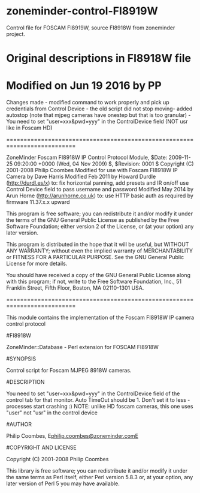 # zoneminder-control-FI8919W
Control file for FOSCAM FI8919W, source FI8918W from zoneminder project.

# Original descriptions in FI8918W file

# Modified on Jun 19 2016 by PP
 Changes made
 	- modified command to work properly and pick up credentials from Control Device
	- the old script did not stop moving- added autostop 
	  (note that mjpeg cameras have onestep but that is too granular)
	-  You need to set "user=xxx&pwd=yyy" in the ControlDevice field (NOT usr like in Foscam HD)

==========================================================================

 ZoneMinder Foscam FI8918W IP Control Protocol Module, $Date: 2009-11-25 09:20:00 +0000 (Wed, 04 Nov 2009) $, $Revision: 0001 $
 Copyright (C) 2001-2008 Philip Coombes
 Modified for use with Foscam FI8918W IP Camera by Dave Harris
 Modified Feb 2011 by Howard Durdle (http://durdl.es/x) to:
      fix horizontal panning, add presets and IR on/off
      use Control Device field to pass username and password
 Modified May 2014 by Arun Horne (http://arunhorne.co.uk) to:
      use HTTP basic auth as required by firmware 11.37.x.x upward

 This program is free software; you can redistribute it and/or
 modify it under the terms of the GNU General Public License
 as published by the Free Software Foundation; either version 2
 of the License, or (at your option) any later version.

 This program is distributed in the hope that it will be useful,
 but WITHOUT ANY WARRANTY; without even the implied warranty of
 MERCHANTABILITY or FITNESS FOR A PARTICULAR PURPOSE. See the
 GNU General Public License for more details.

 You should have received a copy of the GNU General Public License
 along with this program; if not, write to the Free Software
 Foundation, Inc., 51 Franklin Street, Fifth Floor, Boston, MA 02110-1301 USA.

==========================================================================

 This module contains the implementation of the Foscam FI8918W IP camera control
 protocol

#FI8918W

ZoneMinder::Database - Perl extension for FOSCAM FI8918W

#SYNOPSIS

Control script for Foscam MJPEG 8918W cameras. 

#DESCRIPTION

You need to set "user=xxx&pwd=yyy" in the ControlDevice field
of the control tab for that monitor.
Auto TimeOut should be 1. Don't set it to less - processes
start crashing :)
NOTE: unlike HD foscam cameras, this one uses "user" not "usr"
in the control device

#AUTHOR

Philip Coombes, E<lt>philip.coombes@zoneminder.comE<gt>

#COPYRIGHT AND LICENSE

Copyright (C) 2001-2008  Philip Coombes

This library is free software; you can redistribute it and/or modify
it under the same terms as Perl itself, either Perl version 5.8.3 or,
at your option, any later version of Perl 5 you may have available.
